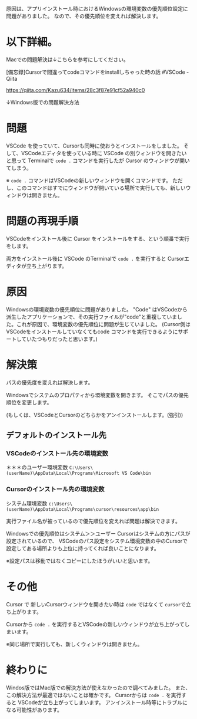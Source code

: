 <!--
title:   VSCodeとCursor両方のエディタをインストールした時のトラブル (Windows版：CursorはOSSのVSCodeをforkしてAIを追加したエディタ)
tags:    VSCode,Windows,cursor
id:      a92914d50a8d36e5a12f
private: false
-->
原因は、アプリインストール時におけるWindowsの環境変数の優先順位設定に問題がありました。
なので、その優先順位を変えれば解決します。



# 以下詳細。

Macでの問題解決は↓こちらを参考にしてください。

[備忘録]Cursorで間違ってcodeコマンドをinstallしちゃった時の話 #VSCode - Qiita

https://qiita.com/Kazu634/items/28c3f87e91cf52a940c0

↓Windows版での問題解決方法

# 問題
VSCode を使っていて、Cursorも同時に使おうとインストールをしました。
そして、VSCodeエディタを使っている時に VSCode の別ウィンドウを開きたいと思って Terminalで `code .` コマンドを実行したが Cursor のウィンドウが開いてしまう。

※ `code .` コマンドはVSCodeの新しいウィンドウを開くコマンドです。
ただし、このコマンドはすでにウィンドウが開いている場所で実行しても、新しいウィンドウは開きません。



# 問題の再現手順

VSCodeをインストール後に Cursor をインストールをする、という順番で実行をします。

両方をインストール後に VSCode のTerminalで `code .` を実行すると Cursorエディタが立ち上がります。



# 原因
Windowsの環境変数の優先順位に問題がありました。
"Code" はVSCodeから派生したアプリケーションで、その実行ファイルが"code"と重複していました。これが原因で、環境変数の優先順位に問題が生じていました。
(Cursor側は VSCodeをインストールしていなくてもcode コマンドを実行できるようにサポートしていたつもりだったと思います。)



# 解決策

パスの優先度を変えれば解決します。

Windowsでシステムのプロパティから環境変数を開きます。
そこでパスの優先順位を変更します。

(もしくは、VSCodeとCursorのどちらかをアンインストールします。(強引))

## デフォルトのインストール先

### VSCodeのインストール先の環境変数
＊＊＊のユーザー環境変数
`C:\Users\(userName)\AppData\Local\Programs\Microsoft VS Code\bin`



### Cursorのインストール先の環境変数
システム環境変数
`c:\Users\(userName)\AppData\Local\Programs\cursor\resources\app\bin`

実行ファイル名が被っているので優先順位を変えれば問題は解決できます。



Windowsでの優先順位はシステム＞＞ユーザー
Cursorはシステムの方にパスが設定されているので、
VSCodeのパス設定をシステム環境変数の中のCursorで設定してある場所よりも上位に持ってくれば良いことになります。

※設定パスは移動ではなくコピーにしたほうがいいと思います。



# その他

Cursor で 新しいCursorウィンドウを開きたい時は
`code` ではなくて `cursor`で立ち上がります。

Cursorから `code .` を実行するとVSCodeの新しいウィンドウが立ち上がってしまいます。

※同じ場所で実行しても、新しくウィンドウは開きません。



# 終わりに

Windos版ではMac版での解決方法が使えなかったので調べてみました。
また、この解決方法が最適ではないことは確かです。
Cursorからは `code .` を実行すると VSCodeが立ち上がってしまいます。
アンインストール時等にトラブルになる可能性があります。